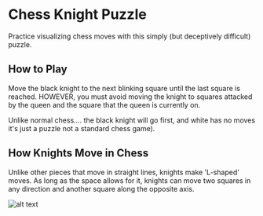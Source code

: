 # Chess Knight Puzzle

Practice visualizing chess moves with this simply (but deceptively difficult) puzzle.

## How to Play
Move the black knight to the next blinking square until the last square is reached. HOWEVER, you must avoid moving the knight to squares attacked by the queen and the square that the queen is currently on. 

Unlike normal chess.... the black knight will go first, and white has no moves it's just a puzzle not a standard chess game). 

## How Knights Move in Chess
Unlike other pieces that move in straight lines, knights make 'L-shaped' moves. As long as the space allows for it, knights can move two squares in any direction and another square along the opposite axis. 

![alt text](https://steemitimages.com/DQmXmpMzN8YvtaXwkQxR8DSVDhkJmso3TEQHFCSMhNFgnMn/ble1321n.gif)
